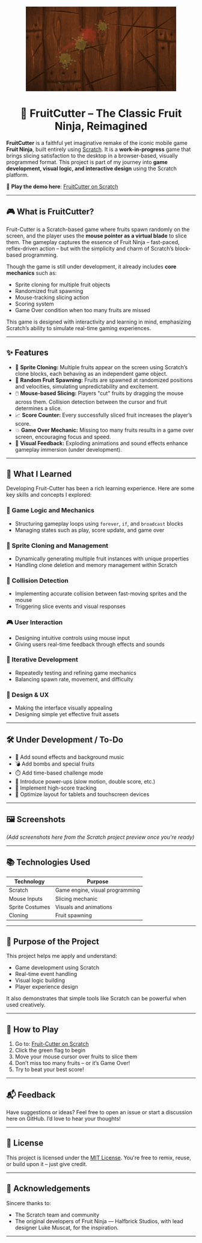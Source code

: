 <p align="center">
  <img src="fn.gif" alt="FruitCutter Gameplay">
</p>

<h1 align="center">🍉 FruitCutter – The Classic Fruit Ninja, Reimagined</h1>

**FruitCutter** is a faithful yet imaginative remake of the iconic mobile game **Fruit Ninja**, built entirely using [Scratch](https://scratch.mit.edu). It is a **work-in-progress** game that brings slicing satisfaction to the desktop in a browser-based, visually programmed format. This project is part of my journey into **game development, visual logic, and interactive design** using the Scratch platform.

🔗 **Play the demo here**: [FruitCutter on Scratch](https://scratch.mit.edu/projects/1197626235)


---

## 🎮 What is FruitCutter?

Fruit-Cutter is a Scratch-based game where fruits spawn randomly on the screen, and the player uses the **mouse pointer as a virtual blade** to slice them. The gameplay captures the essence of Fruit Ninja – fast-paced, reflex-driven action – but with the simplicity and charm of Scratch’s block-based programming.

Though the game is still under development, it already includes **core mechanics** such as:

- Sprite cloning for multiple fruit objects  
- Randomized fruit spawning  
- Mouse-tracking slicing action  
- Scoring system  
- Game Over condition when too many fruits are missed

This game is designed with interactivity and learning in mind, emphasizing Scratch’s ability to simulate real-time gaming experiences.

---

## ✨ Features

- 🥭 **Sprite Cloning:** Multiple fruits appear on the screen using Scratch’s clone blocks, each behaving as an independent game object.
- 🍌 **Random Fruit Spawning:** Fruits are spawned at randomized positions and velocities, simulating unpredictability and excitement.
- 🖱️ **Mouse-based Slicing:** Players "cut" fruits by dragging the mouse across them. Collision detection between the cursor and fruit determines a slice.
- 📈 **Score Counter:** Every successfully sliced fruit increases the player’s score.
- 💥 **Game Over Mechanic:** Missing too many fruits results in a game over screen, encouraging focus and speed.
- 🎨 **Visual Feedback:** Exploding animations and sound effects enhance gameplay immersion (under development).

---

## 🧠 What I Learned

Developing Fruit-Cutter has been a rich learning experience. Here are some key skills and concepts I explored:

### 🔄 Game Logic and Mechanics
- Structuring gameplay loops using `forever`, `if`, and `broadcast` blocks
- Managing states such as play, score update, and game over

### 👾 Sprite Cloning and Management
- Dynamically generating multiple fruit instances with unique properties
- Handling clone deletion and memory management within Scratch

### 🎯 Collision Detection
- Implementing accurate collision between fast-moving sprites and the mouse
- Triggering slice events and visual responses

### 🎮 User Interaction
- Designing intuitive controls using mouse input
- Giving users real-time feedback through effects and sounds

### 🧪 Iterative Development
- Repeatedly testing and refining game mechanics
- Balancing spawn rate, movement, and difficulty

### 🎨 Design & UX
- Making the interface visually appealing
- Designing simple yet effective fruit assets

---

## 🛠️ Under Development / To-Do

- 🎵 Add sound effects and background music
- 💣 Add bombs and special fruits
- ⏱️ Add time-based challenge mode
- 🌟 Introduce power-ups (slow motion, double score, etc.)
- 💾 Implement high-score tracking
- 📱 Optimize layout for tablets and touchscreen devices

---

## 🖼️ Screenshots

*(Add screenshots here from the Scratch project preview once you're ready)*

---

## 📚 Technologies Used

| Technology | Purpose |
|------------|---------|
| Scratch    | Game engine, visual programming |
| Mouse Inputs | Slicing mechanic |
| Sprite Costumes | Visuals and animations |
| Cloning | Fruit spawning |

---

## 🎯 Purpose of the Project

This project helps me apply and understand:

- Game development using Scratch
- Real-time event handling
- Visual logic building
- Player experience design

It also demonstrates that simple tools like Scratch can be powerful when used creatively.

---

## 🚀 How to Play

1. Go to: [Fruit-Cutter on Scratch](https://scratch.mit.edu/projects/1197626235)
2. Click the green flag to begin
3. Move your mouse cursor over fruits to slice them
4. Don’t miss too many fruits – or it’s Game Over!
5. Try to beat your best score!

---

## 📬 Feedback

Have suggestions or ideas? Feel free to open an issue or start a discussion here on GitHub. I’d love to hear your thoughts!

---

## 🧾 License

This project is licensed under the [MIT License](LICENSE). You're free to remix, reuse, or build upon it – just give credit.

---

## 🙌 Acknowledgements

Sincere thanks to:
- The Scratch team and community
- The original developers of Fruit Ninja — Halfbrick Studios, with lead designer Luke Muscat, for the inspiration.

---
